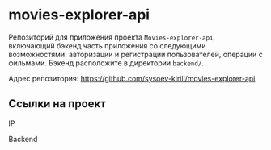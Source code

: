# movies-explorer-api

Репозиторий для приложения проекта `Movies-explorer-api`, включающий бэкенд часть приложения со следующими возможностями: авторизации и регистрации пользователей, операции с фильмами. Бэкенд расположите в директории `backend/`. 
  

Адрес репозитория: https://github.com/sysoev-kirill/movies-explorer-api

## Ссылки на проект

IP 

Backend 